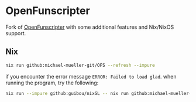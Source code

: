 # OpenFunscripter

Fork of [OpenFunscripter](https://github.com/OpenFunscripter/OFS) with some additional features and Nix/NixOS support.

## Nix

```sh
nix run github:michael-mueller-git/OFS --refresh --impure
```

if you encounter the error message `ERROR: Failed to load glad`. when running the program, try the following:

```sh
nix run --impure github:guibou/nixGL -- nix run github:michael-mueller-git/OFS --refresh --impure
```
